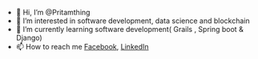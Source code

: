 - 👋 Hi, I’m @Pritamthing
- 👀 I’m interested in software development, data science and blockchain
- 🌱 I’m currently learning software development( Grails , Spring boot & Django)
- 📫 How to reach me [Facebook](https://www.facebook.com/pritam.lama.90226), [LinkedIn](https://www.linkedin.com/in/er-pritam-thing-73672014b/)

<!---
Pritamthing/Pritamthing is a ✨ special ✨ repository because its `README.md` (this file) appears on your GitHub profile.
You can click the Preview link to take a look at your changes.
--->
